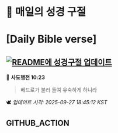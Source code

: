 # 🙏 매일의 성경 구절
# [Daily Bible verse]
## [![README에 성경구절 업데이트](https://github.com/DONGSUKA/first_test/actions/workflows/update-readme-bible.yml/badge.svg)](https://github.com/DONGSUKA/first_test/actions/workflows/update-readme-bible.yml)
<!-- START_BIBLE_VERSE -->
📖 **사도행전 10:23**
> 베드로가 불러 들여 유숙하게 하니라

🕊️ _업데이트 시각: 2025-09-27 18:45:12 KST_
  <!-- END_BIBLE_VERSE -->
## GITHUB_ACTION
